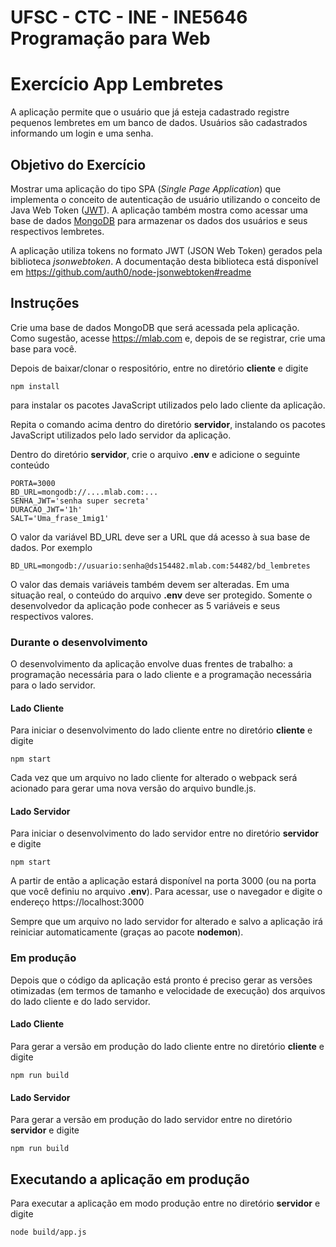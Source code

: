 
# UFSC - CTC - INE - INE5646 Programação para Web

# Exercício App Lembretes

A aplicação permite que o usuário que já esteja cadastrado registre pequenos lembretes em um banco de dados. Usuários são cadastrados informando um login e uma senha.

## Objetivo do Exercício

Mostrar uma aplicação do tipo SPA (*Single Page Application*) que implementa o conceito de autenticação de usuário utilizando o conceito de Java Web Token ([JWT](https://jwt.io/)). A aplicação também mostra como acessar uma base de dados [MongoDB](https://docs.mongodb.com/) para armazenar os dados dos usuários e seus respectivos lembretes.

A aplicação utiliza tokens no formato JWT (JSON Web Token) gerados pela
biblioteca *jsonwebtoken*. A documentação desta biblioteca está disponível em
https://github.com/auth0/node-jsonwebtoken#readme

## Instruções

Crie uma base de dados MongoDB que será acessada pela aplicação. Como sugestão, acesse https://mlab.com  e, depois de se registrar, crie uma base para você.

Depois de baixar/clonar o respositório, entre no diretório **cliente** e digite

`npm install`

para instalar os pacotes JavaScript utilizados pelo lado cliente da aplicação.

Repita o comando acima dentro do diretório **servidor**, instalando os pacotes JavaScript utilizados pelo lado servidor da aplicação.

Dentro do diretório **servidor**, crie o arquivo **.env** e adicione o seguinte conteúdo

```
PORTA=3000
BD_URL=mongodb://....mlab.com:...
SENHA_JWT='senha super secreta'
DURACAO_JWT='1h'
SALT='Uma_frase_1mig1'
```

O valor da variável BD_URL deve ser a URL que dá acesso à sua base de dados. Por exemplo

 `BD_URL=mongodb://usuario:senha@ds154482.mlab.com:54482/bd_lembretes`

O valor das demais variáveis também devem ser alteradas. Em uma situação real, o conteúdo do arquivo **.env** deve ser protegido. Somente o desenvolvedor da aplicação pode conhecer as 5 variáveis e seus respectivos valores.

### Durante o desenvolvimento

O desenvolvimento da aplicação envolve duas frentes de trabalho: a programação necessária para o lado cliente e a programação necessária para o lado servidor.

#### Lado Cliente

Para iniciar o desenvolvimento do lado cliente entre no diretório **cliente** e digite

`npm start`

Cada vez que um arquivo no lado cliente for alterado o webpack será acionado para gerar uma nova versão do arquivo bundle.js.

#### Lado Servidor

Para iniciar o desenvolvimento do lado servidor entre no diretório **servidor** e digite

`npm start`

A partir de então a aplicação estará disponível na porta 3000 (ou na porta que você definiu no arquivo **.env**). Para acessar, use o navegador e digite o endereço https://localhost:3000 

Sempre que um arquivo no lado servidor for alterado e salvo a aplicação irá reiniciar automaticamente (graças ao pacote **nodemon**).

### Em produção

Depois que o código da aplicação está pronto é preciso gerar as versões otimizadas (em termos de tamanho e velocidade de execução) dos arquivos do lado cliente e do lado servidor.

#### Lado Cliente

Para gerar a versão em produção do lado cliente entre no diretório **cliente** e digite

`npm run build`

#### Lado Servidor

Para gerar a versão em produção do lado servidor entre no diretório **servidor** e digite

`npm run build`

## Executando a aplicação em produção

Para executar a aplicação em modo produção entre no diretório **servidor** e digite

`node build/app.js`
